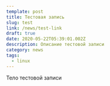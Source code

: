 ```yaml
---
template: post
title: Тестовая запись
slug: test
link: /news/test-link
draft: true
date: 2020-05-22T05:39:01.002Z
description: Описание тестовой записи
category: news
tags:
  - linux
---
```

Тело тестовой записи
